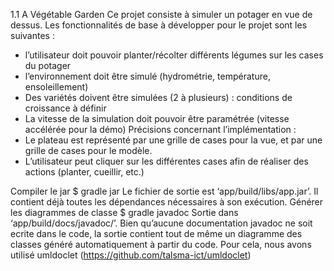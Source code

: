 1.1 A Végétable Garden
Ce projet consiste à simuler un potager en vue de dessus.
Les fonctionnalités de base à développer pour le projet sont les suivantes :
- l’utilisateur doit pouvoir planter/récolter différents légumes sur les cases du potager
- l’environnement doit être simulé (hydrométrie, température, ensoleillement)
- Des variétés doivent être simulées (2 à plusieurs) : conditions de croissance à définir
- La vitesse de la simulation doit pouvoir être paramétrée (vitesse accélérée pour la démo)
Précisions concernant l’implémentation :
- Le plateau est représenté par une grille de cases pour la vue, et par une grille de cases pour le modèle.
- L’utilisateur peut cliquer sur les différentes cases afin de réaliser des actions (planter, cueillir, etc.)

Compiler le jar
$ gradle jar
Le fichier de sortie est ‘app/build/libs/app.jar’. Il contient déjà toutes les dépendances
nécessaires à son exécution.
Générer les diagrammes de classe
$ gradle javadoc
Sortie dans ‘app/build/docs/javadoc/’.
Bien qu’aucune documentation javadoc ne soit ecrite dans le code, la sortie contient tout de
même un diagramme des classes généré automatiquement à partir du code. Pour cela,
nous avons utilisé umldoclet (https://github.com/talsma-ict/umldoclet)
